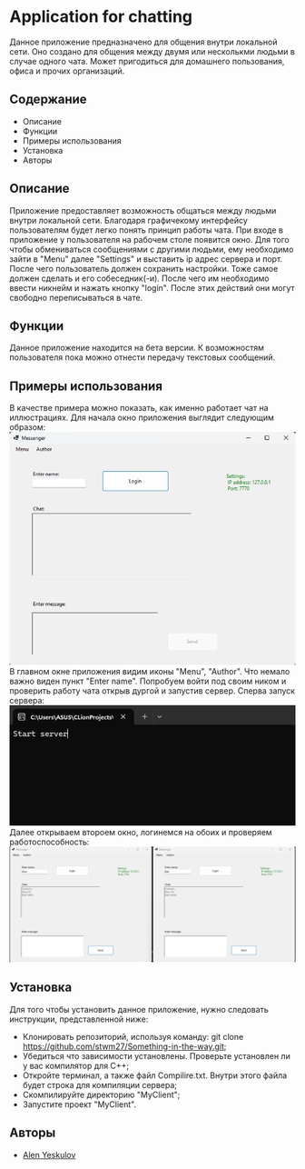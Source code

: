 # Application for chatting    
Данное приложение предназначено для общения внутри локальной сети. Оно создано для общения между двумя или несколькми людьми в случае одного чата. Может пригодиться для домашнего пользования, офиса и прочих организаций. 
## Содержание 
- Описание 
- Функции 
- Примеры использования
- Установка
- Авторы
## Описание 
Приложение предоставляет возможность общаться между людьми внутри локальной сети. Благодаря графичекому интерфейсу пользователям будет легко понять принцип работы чата.
При входе в приложение у пользователя на рабочем столе появится окно. Для того чтобы обмениваться сообщениями с другими людьми, ему необходимо зайти в "Menu" далее "Settings" и выставить ip адрес сервера и порт. После чего пользователь должен сохранить настройки. 
Тоже самое должен сделать и его собеседник(-и). После чего им необходимо ввести никнейм и нажать кнопку "login". После этих действий они могут свободно переписываться в чате. 
## Функции 
Данное приложение находится на бета версии. К возможностям пользователя пока можно отнести передачу текстовых сообщений. 
## Примеры использования
В качестве примера можно показать, как именно работает чат на иллюстрациях. 
Для начала окно приложения выглядит следующим образом: 
![Окно приложения](images/photo1.png)
В главном окне приложения видим иконы "Menu", "Author". Что немало важно виден пункт "Enter name". 
Попробуем войти под своим ником и проверить работу чата открыв дургой и запустив сервер.
Сперва запуск сервера:
![Запуск сервера](images/photo2.png)
Далее открываем второем окно, логинемся на обоих и проверяем работоспособность:
![Пример чата](images/photo3.png)

## Установка 
Для того чтобы установить данное приложение, нужно следовать инструкции, представленной ниже:
- Клонировать репозиторий, используя команду: git clone https://github.com/stwm27/Something-in-the-way.git;
- Убедиться что зависимости установлены. Проверьте установлен ли у вас компилятор для C++;
- Откройте терминал, а также файл Compilire.txt. Внутри этого файла будет строка для компиляции сервера;
- Скомпилируйте директорию "MyClient";
- Запустите проект "MyClient".
## Авторы 
- [Alen Yeskulov](https://github.com/stwm27)

